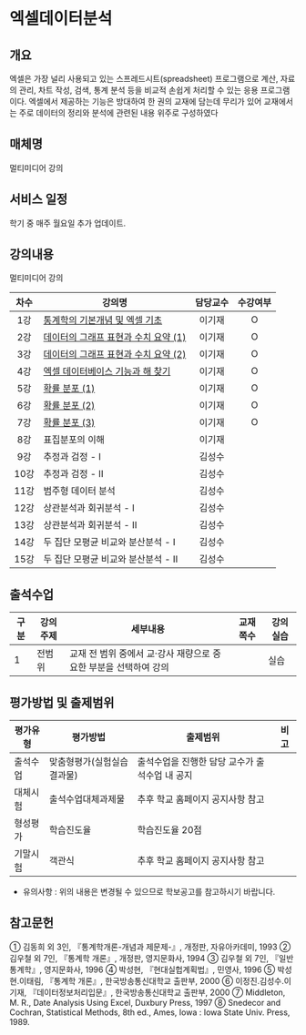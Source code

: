 # 엑셀데이터분석

## 개요
 엑셀은 가장 널리 사용되고 있는 스프레드시트(spreadsheet) 프로그램으로 계산, 자료의 관리, 차트 작성, 검색, 통계 분석 등을 비교적 손쉽게 처리할 수 있는 응용 프로그램이다. 엑셀에서 제공하는 기능은 방대하여 한 권의 교재에 담는데 무리가 있어 교재에서는 주로 데이터의 정리와 분석에 관련된 내용 위주로 구성하였다

## 매체명
 멀티미디어 강의

## 서비스 일정
 학기 중 매주 월요일 추가 업데이트.

## 강의내용
멀티미디어 강의

| 차수  | 강의명                                                                                      | 담당교수 | 수강여부 |
| :---: | ------------------------------------------------------------------------------------------- | :------: | :------: |
|  1강  | [통계학의 기본개념 및 엑셀 기초](./contents/01_통계학의_기본개념_및_엑셀_기초.md)           |  이기재  |    O     |
|  2강  | [데이터의 그래프 표현과 수치 요약 (1)](./contents/02_데이터의_그래프_표현과_수치요약(1).md) |  이기재  |    O     |
|  3강  | [데이터의 그래프 표현과 수치 요약 (2)](./contents/03_데이터의_그래프_표현과_수치요약(2).md) |  이기재  |    O     |
|  4강  | [엑셀 데이터베이스 기능과 해 찾기](./contents/04_엑셀_데이터베이스_기능과_해_찾기.md)       |  이기재  |    O     |
|  5강  | [확률 분포 (1)](./contents/05_확률_분포_1.md)                                               |  이기재  |    O     |
|  6강  | [확률 분포 (2)](./contents/06_확률_분포_2.md)                                               |  이기재  |    O     |
|  7강  | [확률 분포 (3)](./contents/07_확률_분포_3.md)                                               |  이기재  |    O     |
|  8강  | 표집분포의 이해                                                                             |  이기재  |          |
|  9강  | 추정과 검정 - Ⅰ                                                                             |  김성수  |          |
| 10강  | 추정과 검정 - Ⅱ                                                                             |  김성수  |          |
| 11강  | 범주형 데이터 분석                                                                          |  김성수  |          |
| 12강  | 상관분석과 회귀분석 - Ⅰ                                                                     |  김성수  |          |
| 13강  | 상관분석과 회귀분석 - Ⅱ                                                                     |  김성수  |          |
| 14강  | 두 집단 모평균 비교와 분산분석 - Ⅰ                                                          |  김성수  |          |
| 15강  | 두 집단 모평균 비교와 분산분석 - Ⅱ                                                          |  김성수  |          |

## 출석수업
| 구분 | 강의주제 | 세부내용                                                         | 교재쪽수 | 강의실습 |
| ---- | -------- | ---------------------------------------------------------------- | -------- | -------- |
| 1    | 전범위   | 교재 전 범위 중에서 교·강사 재량으로 중요한 부분을 선택하여 강의 |          | 실습     |

## 평가방법 및 출제범위
| 평가유형 | 평가방법                   | 출제범위                                       | 비고 |
| -------- | -------------------------- | ---------------------------------------------- | ---- |
| 출석수업 | 맞춤형평가(실험실습결과물) | 출석수업을 진행한 담당 교수가 출석수업 내 공지 |      |
| 대체시험 | 출석수업대체과제물         | 추후 학교 홈페이지 공지사항 참고               |      |
| 형성평가 | 학습진도율                 | 학습진도율 20점                                |      |
| 기말시험 | 객관식                     | 추후 학교 홈페이지 공지사항 참고               |      |

- 유의사항 : 위의 내용은 변경될 수 있으므로 학보공고를 참고하시기 바랍니다.


## 참고문헌
① 김동희 외 3인, 『통계학개론-개념과 제문제-』, 개정판, 자유아카데미, 1993
② 김우철 외 7인, 『통계학 개론』, 개정판, 영지문화사, 1994
③ 김우철 외 7인, 『일반통계학』, 영지문화사, 1996
④ 박성현, 『현대실헙계획법』, 민영사, 1996
⑤ 박성현․이태림, 『통계학 개론』, 한국방송통신대학교 출판부, 2000
⑥ 이정진․김성수․이기재, 『데이터정보처리입문』, 한국방송통신대학교 출판부, 2000
⑦ Middleton, M. R., Date Analysis Using Excel, Duxbury Press, 1997
⑧ Snedecor and Cochran, Statistical Methods, 8th ed., Ames, Iowa : Iowa State Univ. Press, 1989.
